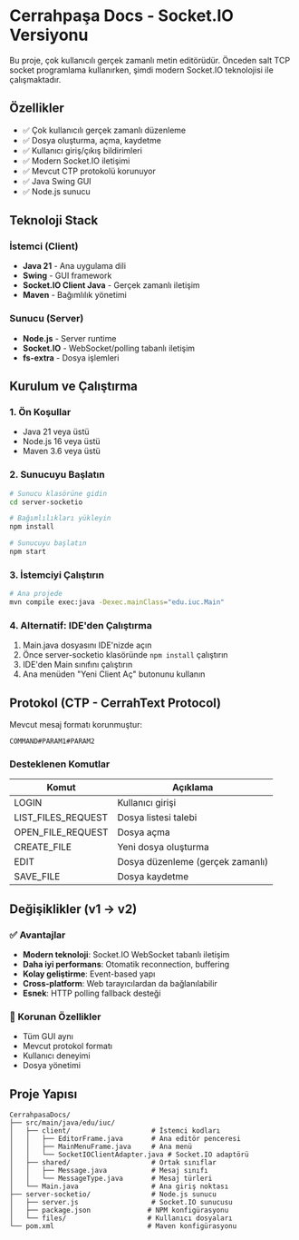 # Cerrahpaşa Docs - Socket.IO Versiyonu

Bu proje, çok kullanıcılı gerçek zamanlı metin editörüdür. Önceden salt TCP socket programlama kullanırken, şimdi modern Socket.IO teknolojisi ile çalışmaktadır.

## Özellikler

- ✅ Çok kullanıcılı gerçek zamanlı düzenleme
- ✅ Dosya oluşturma, açma, kaydetme
- ✅ Kullanıcı giriş/çıkış bildirimleri  
- ✅ Modern Socket.IO iletişimi
- ✅ Mevcut CTP protokolü korunuyor
- ✅ Java Swing GUI
- ✅ Node.js sunucu

## Teknoloji Stack

### İstemci (Client)
- **Java 21** - Ana uygulama dili
- **Swing** - GUI framework
- **Socket.IO Client Java** - Gerçek zamanlı iletişim
- **Maven** - Bağımlılık yönetimi

### Sunucu (Server)  
- **Node.js** - Server runtime
- **Socket.IO** - WebSocket/polling tabanlı iletişim
- **fs-extra** - Dosya işlemleri

## Kurulum ve Çalıştırma

### 1. Ön Koşullar
- Java 21 veya üstü
- Node.js 16 veya üstü
- Maven 3.6 veya üstü

### 2. Sunucuyu Başlatın

```bash
# Sunucu klasörüne gidin
cd server-socketio

# Bağımlılıkları yükleyin
npm install

# Sunucuyu başlatın
npm start
```

### 3. İstemciyi Çalıştırın

```bash
# Ana projede
mvn compile exec:java -Dexec.mainClass="edu.iuc.Main"
```

### 4. Alternatif: IDE'den Çalıştırma

1. Main.java dosyasını IDE'nizde açın
2. Önce server-socketio klasöründe `npm install` çalıştırın
3. IDE'den Main sınıfını çalıştırın
4. Ana menüden "Yeni Client Aç" butonunu kullanın

## Protokol (CTP - CerrahText Protocol)

Mevcut mesaj formatı korunmuştur:

```
COMMAND#PARAM1#PARAM2
```

### Desteklenen Komutlar

| Komut | Açıklama |
|-------|----------|
| LOGIN | Kullanıcı girişi |
| LIST_FILES_REQUEST | Dosya listesi talebi |
| OPEN_FILE_REQUEST | Dosya açma |
| CREATE_FILE | Yeni dosya oluşturma |
| EDIT | Dosya düzenleme (gerçek zamanlı) |
| SAVE_FILE | Dosya kaydetme |

## Değişiklikler (v1 → v2)

### ✅ Avantajlar
- **Modern teknoloji**: Socket.IO WebSocket tabanlı iletişim
- **Daha iyi performans**: Otomatik reconnection, buffering
- **Kolay geliştirme**: Event-based yapı
- **Cross-platform**: Web tarayıcılardan da bağlanılabilir
- **Esnek**: HTTP polling fallback desteği

### 🔄 Korunan Özellikler  
- Tüm GUI aynı
- Mevcut protokol formatı
- Kullanıcı deneyimi
- Dosya yönetimi

## Proje Yapısı

```
CerrahpasaDocs/
├── src/main/java/edu/iuc/
│   ├── client/                    # İstemci kodları
│   │   ├── EditorFrame.java       # Ana editör penceresi
│   │   ├── MainMenuFrame.java     # Ana menü
│   │   └── SocketIOClientAdapter.java # Socket.IO adaptörü
│   ├── shared/                    # Ortak sınıflar
│   │   ├── Message.java           # Mesaj sınıfı
│   │   └── MessageType.java       # Mesaj türleri
│   └── Main.java                  # Ana giriş noktası
├── server-socketio/               # Node.js sunucu
│   ├── server.js                  # Socket.IO sunucusu
│   ├── package.json              # NPM konfigürasyonu
│   └── files/                    # Kullanıcı dosyaları
└── pom.xml                       # Maven konfigürasyonu
```
